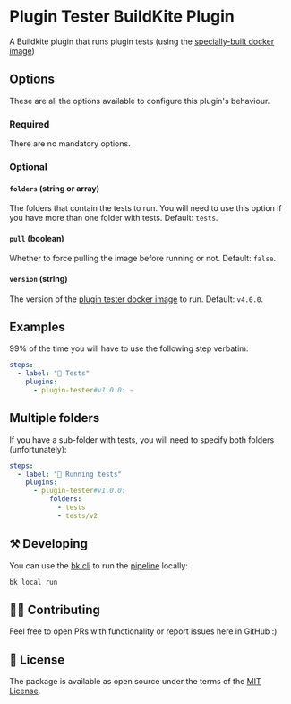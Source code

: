 # Plugin Tester BuildKite Plugin

A Buildkite plugin that runs plugin tests (using the [specially-built docker image](https://github.com/buildkite-plugins/buildkite-plugin-tester))

## Options

These are all the options available to configure this plugin's behaviour.

### Required

There are no mandatory options.

### Optional

#### `folders` (string or array)

The folders that contain the tests to run. You will need to use this option if you have more than one folder with tests. Default: `tests`.

#### `pull` (boolean)

Whether to force pulling the image before running or not. Default:  `false`.

#### `version` (string)

The version of the [plugin tester docker image](https://github.com/buildkite-plugins/buildkite-plugin-tester) to run. Default: `v4.0.0`.

## Examples

99% of the time you will have to use the following step verbatim:

```yaml
steps:
  - label: "🔨 Tests"
    plugins:
      - plugin-tester#v1.0.0: ~
```

## Multiple folders

If you have a sub-folder with tests, you will need to specify both folders (unfortunately):

```yaml
steps:
  - label: "🔨 Running tests"
    plugins:
      - plugin-tester#v1.0.0:
          folders:
            - tests
            - tests/v2
```

## ⚒ Developing

You can use the [bk cli](https://github.com/buildkite/cli) to run the [pipeline](.buildkite/pipeline.yml) locally:

```bash
bk local run
```

## 👩‍💻 Contributing

Feel free to open PRs with functionality or report issues here in GitHub :)

## 📜 License

The package is available as open source under the terms of the [MIT License](https://opensource.org/licenses/MIT).
